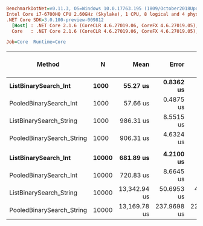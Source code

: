``` ini

BenchmarkDotNet=v0.11.3, OS=Windows 10.0.17763.195 (1809/October2018Update/Redstone5)
Intel Core i7-6700HQ CPU 2.60GHz (Skylake), 1 CPU, 8 logical and 4 physical cores
.NET Core SDK=3.0.100-preview-009812
  [Host] : .NET Core 2.1.6 (CoreCLR 4.6.27019.06, CoreFX 4.6.27019.05), 64bit RyuJIT
  Core   : .NET Core 2.1.6 (CoreCLR 4.6.27019.06, CoreFX 4.6.27019.05), 64bit RyuJIT

Job=Core  Runtime=Core  

```
|                    Method |     N |         Mean |       Error |      StdDev | Ratio | RatioSD | Gen 0/1k Op | Gen 1/1k Op | Gen 2/1k Op | Allocated Memory/Op |
|-------------------------- |------ |-------------:|------------:|------------:|------:|--------:|------------:|------------:|------------:|--------------------:|
|      **ListBinarySearch_Int** |  **1000** |     **55.27 us** |   **0.8362 us** |   **0.6983 us** |  **1.00** |    **0.00** |           **-** |           **-** |           **-** |                   **-** |
|    PooledBinarySearch_Int |  1000 |     57.66 us |   0.4875 us |   0.4560 us |  1.04 |    0.01 |           - |           - |           - |                   - |
|   ListBinarySearch_String |  1000 |    986.31 us |   8.5515 us |   7.5807 us | 17.84 |    0.26 |           - |           - |           - |                   - |
| PooledBinarySearch_String |  1000 |    906.31 us |   4.6324 us |   4.1065 us | 16.40 |    0.23 |           - |           - |           - |                   - |
|                           |       |              |             |             |       |         |             |             |             |                     |
|      **ListBinarySearch_Int** | **10000** |    **681.89 us** |   **4.2100 us** |   **3.9380 us** |  **1.00** |    **0.00** |           **-** |           **-** |           **-** |                   **-** |
|    PooledBinarySearch_Int | 10000 |    720.83 us |   8.6645 us |   8.1047 us |  1.06 |    0.01 |           - |           - |           - |                   - |
|   ListBinarySearch_String | 10000 | 13,342.94 us |  50.6953 us |  44.9400 us | 19.57 |    0.14 |           - |           - |           - |                   - |
| PooledBinarySearch_String | 10000 | 13,169.78 us | 237.9698 us | 222.5971 us | 19.31 |    0.33 |           - |           - |           - |                   - |

